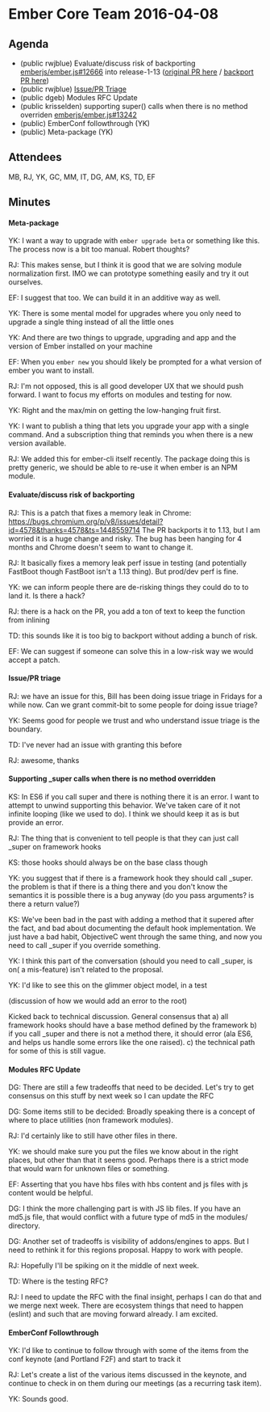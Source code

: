 # Ember Core Team 2016-04-08

## Agenda

- (public rwjblue) Evaluate/discuss risk of backporting [emberjs/ember.js#12666](https://github.com/emberjs/ember.js/pull/12666) into release-1-13 ([original PR here](https://github.com/emberjs/ember.js/pull/12666) / [backport PR here](https://github.com/emberjs/ember.js/pull/13220))
- (public rwjblue) [Issue/PR Triage](https://github.com/emtberjs/ember.js/issues/13245)
- (public dgeb) Modules RFC Update
- (public krisselden) supporting super() calls when there is no method overriden [emberjs/ember.js#13242](https://github.com/emberjs/ember.js/pull/13242)
- (public) EmberConf followthrough (YK)
- (public) Meta-package (YK)

## Attendees

MB, RJ, YK, GC, MM, IT, DG, AM, KS, TD, EF

## Minutes

#### Meta-package

YK: I want a way to upgrade with `ember upgrade beta` or something like this. The process now is a bit too manual. Robert thoughts?

RJ: This makes sense, but I think it is good that we are solving module normalization first. IMO we can prototype something easily and try it out ourselves.

EF: I suggest that too. We can build it in an additive way as well.

YK: There is some mental model for upgrades where you only need to upgrade a single thing instead of all the little ones

YK: And there are two things to upgrade, upgrading and app and the version of Ember installed on your machine

EF: When you `ember new` you should likely be prompted for a what version of ember you want to install.

RJ: I'm not opposed, this is all good developer UX that we should push forward. I want to focus my efforts on modules and testing for now.

YK: Right and the max/min on getting the low-hanging fruit first.

YK: I want to publish a thing that lets you upgrade your app with a single command. And a subscription thing that reminds you when there is a new version available.

RJ: We added this for ember-cli itself recently. The package doing this is pretty generic, we should be able to re-use it when ember is an NPM module.

#### Evaluate/discuss risk of backporting

RJ: This is a patch that fixes a memory leak in Chrome: https://bugs.chromium.org/p/v8/issues/detail?id=4578&thanks=4578&ts=1448559714 The PR backports it to 1.13, but I am worried it is a huge change and risky. The bug has been hanging for 4 months and Chrome doesn't seem to want to change it.

RJ: It basically fixes a memory leak perf issue in testing (and potentially FastBoot though FastBoot isn't a 1.13 thing). But prod/dev perf is fine.

YK: we can inform people there are de-risking things they could do to to land it. Is there a hack?

RJ: there is a hack on the PR, you add a ton of text to keep the function from inlining

TD: this sounds like it is too big to backport without adding a bunch of risk.

EF: We can suggest if someone can solve this in a low-risk way we would accept a patch.

#### Issue/PR triage

RJ: we have an issue for this, Bill has been doing issue triage in Fridays for a while now. Can we grant commit-bit to some people for doing issue triage?

YK: Seems good for people we trust and who understand issue triage is the boundary.

TD: I've never had an issue with granting this before

RJ: awesome, thanks

#### Supporting \_super calls when there is no method overridden

KS: In ES6 if you call super and there is nothing there it is an error. I want to attempt to unwind supporting this behavior. We've taken care of it not infinite looping (like we used to do). I think we should keep it as is but provide an error.

RJ: The thing that is convenient to tell people is that they can just call \_super on framework hooks

KS: those hooks should always be on the base class though

YK: you suggest that if there is a framework hook they should call \_super. the problem is that if there is a thing there and you don't know the semantics it is possible there is a bug anyway (do you pass arguments? is there a return value?)

KS: We've been bad in the past with adding a method that it supered after the fact, and bad about documenting the default hook implementation. We just have a bad habit, ObjectiveC went through the same thing, and now you need to call \_super if you override something.

YK: I think this part of the conversation (should you need to call \_super, is on( a mis-feature) isn't related to the proposal.

YK: I'd like to see this on the glimmer object model, in a test

(discussion of how we would add an error to the root)

Kicked back to technical discussion. General consensus that a) all framework hooks should have a base method defined by the framework b) if you call \_super and there is not a method there, it should error (ala ES6, and helps us handle some errors like the one raised). c) the technical path for some of this is still vague.

#### Modules RFC Update

DG: There are still a few tradeoffs that need to be decided. Let's try to get consensus on this stuff by next week so I can update the RFC

DG: Some items still to be decided: Broadly speaking there is a concept of where to place utilities (non framework modules).

RJ: I'd certainly like to still have other files in there.

YK: we should make sure you put the files we know about in the right places, but other than that it seems good. Perhaps there is a strict mode that would warn for unknown files or something.

EF: Asserting that you have hbs files with hbs content and js files with js content would be helpful.

DG: I think the more challenging part is with JS lib files. If you have an md5.js file, that would conflict with a future type of md5 in the modules/ directory.

DG: Another set of tradeoffs is visibility of addons/engines to apps. But I need to rethink it for this regions proposal. Happy to work with people.

RJ: Hopefully I'll be spiking on it the middle of next week.

TD: Where is the testing RFC?

RJ: I need to update the RFC with the final insight, perhaps I can do that and we merge next week. There are ecosystem things that need to happen (eslint) and such that are moving forward already. I am excited.

#### EmberConf Followthrough

YK: I'd like to continue to follow through with some of the items from the conf keynote (and Portland F2F) and start to track it

RJ: Let's create a list of the various items discussed in the keynote, and continue to check in on them during our meetings (as a recurring task item).

YK: Sounds good.
